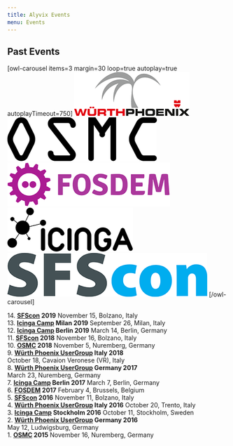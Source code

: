 ```yaml
---
title: Alyvix Events
menu: Events
---
```


## Past **Events**

[owl-carousel items=3 margin=30 loop=true autoplay=true autoplayTimeout=750]
![bla5](alyvix_event_wuerthphoenix.png)
![bla3](alyvix_event_osmc.png)
![bla1](alyvix_event_fosdem.png)
![bla2](alyvix_event_icinga.png)
![bla4](alyvix_event_sfscon.png)
[/owl-carousel]

<span>14. </span><b><a href="https://www.sfscon.it /">SFScon</a> 2019</b> <nobr>November 15, Bolzano, Italy<br></nobr>
<span>13. </span><b><a href="https://icinga.com/events /">Icinga Camp</a> Milan 2019</b> <nobr>September 26, Milan, Italy<br></nobr>
<span>12. </span><b><a href="https://icinga.com/events /">Icinga Camp</a> Berlin 2019</b> <nobr>March 14, Berlin, Germany<br></nobr>
<span>11. </span><b><a href="https://www.sfscon.it /">SFScon</a> 2018</b> <nobr>November 16, Bolzano, Italy<br></nobr>
<span>10. </span><b><a href="https://osmc.de /">OSMC</a> 2018</b> <nobr>November 5, Nuremberg, Germany<br></nobr>
<span>9. </span><b><a href="https://www.wuerth-phoenix.com /">Würth Phoenix UserGroup</a> Italy 2018</b> <nobr>October 18, Cavaion Veronese (VR), Italy<br></nobr>
<span>8. </span><b><a href="https://www.wuerth-phoenix.com /">Würth Phoenix UserGroup</a> Germany 2017</b> <nobr>March 23, Nuremberg, Germany<br></nobr>
<span>7. </span><b><a href="https://icinga.com/events /">Icinga Camp</a> Berlin 2017</b> <nobr>March 7, Berlin, Germany<br></nobr>
<span>6. </span><b><a href="https://fosdem.org /">FOSDEM</a> 2017</b> <nobr>February 4, Brussels, Belgium<br></nobr>
<span>5. </span><b><a href="https://www.sfscon.it /">SFScon</a> 2016</b> <nobr>November 11, Bolzano, Italy<br></nobr>
<span>4. </span><b><a href="https://www.wuerth-phoenix.com /">Würth Phoenix UserGroup</a> Italy 2016</b> <nobr>October 20, Trento, Italy<br></nobr>
<span>3. </span><b><a href="https://icinga.com/events /">Icinga Camp</a> Stockholm 2016</b> <nobr>October 11, Stockholm, Sweden<br></nobr>
<span>2. </span><b><a href="https://www.wuerth-phoenix.com /">Würth Phoenix UserGroup</a> Germany 2016</b> <nobr>May 12, Ludwigsburg, Germany<br></nobr>
<span>1. </span><b><a href="https://osmc.de /">OSMC</a> 2015</b> <nobr>November 16, Nuremberg, Germany<br></nobr>
